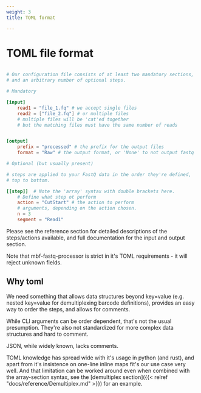 ```yaml
---
weight: 3
title: TOML format

---
```

# TOML file format



```toml

# Our configuration file consists of at least two mandatory sections,
# and an arbitrary number of optional steps.

# Mandatory

[input]
    read1 = "file_1.fq" # we accept single files
    read2 = ["file_2.fq"] # or multiple files
    # multiple files will be 'cat'ed together
    # but the matching files must have the same number of reads


[output]
    prefix = "processed" # the prefix for the output files
    format = "Raw" # the output format, or 'None' to not output fastq

# Optional (but usually present)

# steps are applied to your FastQ data in the order they're defined,
# top to bottom.

[[step]]  # Note the 'array' syntax with double brackets here.
    # Define what step ot perform
    action = "CutStart" # the action to perform
    # arguments, depending on the action chosen.
    n = 3 
    segment = "Read1"
```

Please see the reference section for detailed descriptions of the steps/actions available,
and full documentation for the input and output section.

Note that mbf-fastq-processor is strict in it's TOML requirements - it will 
reject unknown fields.


## Why toml

We need something that allows data structures beyond key=value (e.g. nested
key=value for demultiplexing barcode definitions), provides an easy way to
order the steps, and allows for comments.

While CLI arguments can be order dependent, that's not the usual presumption.
They're also not standardized for more complex data structures and hard to comment.

JSON, while widely known, lacks comments.

TOML knowledge has spread wide with it's usage in python (and rust), 
and apart from it's insistence on one-line inline maps fit's our use case very well.
And that limitation can be worked around even when combined with the array-section syntax,
see the [demultiplex section]({{< relref "docs/reference/Demultiplex.md" >}}) for an example.
